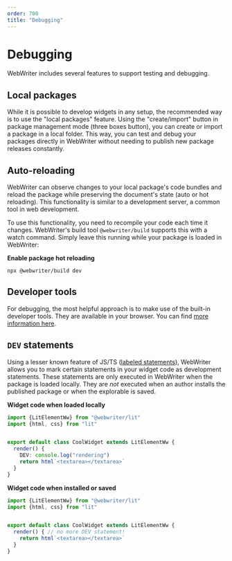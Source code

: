 ```yaml
---
order: 700
title: "Debugging"
---
```


# Debugging

WebWriter includes several features to support testing and debugging.

## Local packages
While it is possible to develop widgets in any setup, the recommended way is to use the "local packages" feature. Using the "create/import" button in package management mode (three boxes button), you can create or import a package in a local folder. This way, you can test and debug your packages directly in WebWriter without needing to publish new package releases constantly.

## Auto-reloading
WebWriter can observe changes to your local package's code bundles and reload the package while preserving the document's state (auto or hot reloading). This functionality is similar to a development server, a common tool in web development.

To use this functionality, you need to recompile your code each time it changes. WebWriter's build tool `@webwriter/build` supports this with a watch command. Simply leave this running while your package is loaded in WebWriter:

**Enable package hot reloading**
```
npx @webwriter/build dev
```

## Developer tools
For debugging, the most helpful approach is to make use of the built-in developer tools. They are available in your browser. You can find [more information here](https://developer.mozilla.org/en-US/docs/Learn/Common_questions/Tools_and_setup/What_are_browser_developer_tools).

## `DEV` statements
Using a lesser known feature of JS/TS ([labeled statements](https://developer.mozilla.org/en-US/docs/Web/JavaScript/Reference/Statements/label)), WebWriter allows you to mark certain statements in your widget code as development statements. These statements are only executed in WebWriter when the package is loaded locally. They are *not* executed when an author installs the published package or when the explorable is saved.

**Widget code when loaded locally**
```ts
import {LitElementWw} from "@webwriter/lit"
import {html, css} from "lit"


export default class CoolWidget extends LitElementWw {
  render() {
    DEV: console.log("rendering")
    return html`<textarea></textarea>`
  }
}
```

**Widget code when installed or saved**
```ts
import {LitElementWw} from "@webwriter/lit"
import {html, css} from "lit"


export default class CoolWidget extends LitElementWw {
  render() { // no more DEV statement!
    return html`<textarea></textarea>`
  }
}
```